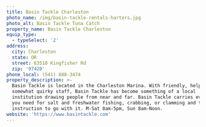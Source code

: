 ```yaml
---
title: Basin Tackle Charleston
photo_name: /img/basin-tackle-rentals-harters.jpg
photo_alt: Basin Tackle Tuna Catch
property_name: Basin Tackle Charleston
equip_type:
  - typeSelect: '2'
address:
  city: Charleston
  state: OR
  street: 63510 Kingfisher Rd
  zip: '97420'
phone_local: (541) 888-3474
property_description: >-
  Basin Tackle is located in the Charleston Marina. With friendly, helpful, and
  somewhat quirky staff, Basin Tackle has become something of a local
  institution drawing people from near and far. Basin Tackle carries everything
  you need for salt and freshwater fishing, crabbing, or clamming and the
  instruction to go with it. M-Sat 8am-5pm, Sun 8am-Noon. 
website: 'https://www.basintackle.com'
---
```


